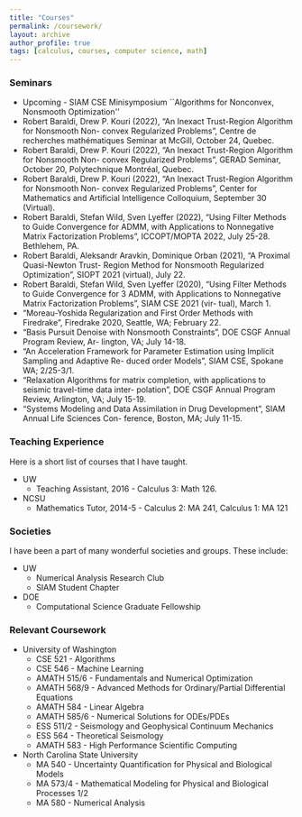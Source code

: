 ```yaml
---
title: "Courses"
permalink: /coursework/
layout: archive
author_profile: true
tags: [calculus, courses, computer science, math]
---
```






<!-- ### Ordered -- Unordered -- Ordered -->


<!-- ### Ordered -- Unordered -- Unordered -->

<!-- 1. ordered item
2. ordered item
  * **unordered**
  * **unordered**
    * unordered item
    * unordered item
3. ordered item
4. ordered item -->

### Seminars
* Upcoming - SIAM CSE Minisymposium ``Algorithms for Nonconvex, Nonsmooth Optimization''
* Robert Baraldi, Drew P. Kouri (2022), “An Inexact Trust-Region Algorithm for Nonsmooth Non- convex Regularized Problems”, Centre de recherches mathématiques Seminar at McGill, October 24, Quebec.
* Robert Baraldi, Drew P. Kouri (2022), “An Inexact Trust-Region Algorithm for Nonsmooth Non- convex Regularized Problems”, GERAD Seminar, October 20, Polytechnique Montréal, Quebec.
* Robert Baraldi, Drew P. Kouri (2022), “An Inexact Trust-Region Algorithm for Nonsmooth Non- convex Regularized Problems”, Center for Mathematics and Artificial Intelligence Colloquium, September 30 (Virtual).
* Robert Baraldi, Stefan Wild, Sven Lyeffer (2022), “Using Filter Methods to Guide Convergence for ADMM, with Applications to Nonnegative Matrix Factorization Problems”, ICCOPT/MOPTA 2022, July 25-28. Bethlehem, PA.
* Robert Baraldi, Aleksandr Aravkin, Dominique Orban (2021), “A Proximal Quasi-Newton Trust- Region Method for Nonsmooth Regularized Optimization”, SIOPT 2021 (virtual), July 22.
* Robert Baraldi, Stefan Wild, Sven Lyeffer (2020), “Using Filter Methods to Guide Convergence for 3
ADMM, with Applications to Nonnegative Matrix Factorization Problems”, SIAM CSE 2021 (vir-
tual), March 1.
* “Moreau-Yoshida Regularization and First Order Methods with Firedrake”, Firedrake 2020, Seattle,
WA; February 22.
* “Basis Pursuit Denoise with Nonsmooth Constraints”, DOE CSGF Annual Program Review, Ar-
lington, VA; July 14-18.
* “An Acceleration Framework for Parameter Estimation using Implicit Sampling and Adaptive Re-
duced order Models”, SIAM CSE, Spokane WA; 2/25-3/1.
* “Relaxation Algorithms for matrix completion, with applications to seismic travel-time data inter-
polation”, DOE CSGF Annual Program Review, Arlington, VA; July 15-19.
* “Systems Modeling and Data Assimilation in Drug Development”, SIAM Annual Life Sciences Con-
ference, Boston, MA; July 11-15.

### Teaching Experience
Here is a short list of courses that I have taught.
* UW
	* Teaching Assistant, 2016 - Calculus 3: Math 126.
* NCSU
	* Mathematics Tutor, 2014-5 - Calculus 2: MA 241, Calculus 1: MA 121

### Societies
I have been a part of many wonderful societies and groups. These include:
* UW
  * Numerical Analysis Research Club
  * SIAM Student Chapter
* DOE
  * Computational Science Graduate Fellowship


### Relevant Coursework
* University of Washington
	* CSE 521 - Algorithms
	* CSE 546 - Machine Learning
	* AMATH 515/6 - Fundamentals and Numerical Optimization
	* AMATH 568/9 - Advanced Methods for Ordinary/Partial Differential Equations
	* AMATH 584 - Linear Algebra
	* AMATH 585/6 - Numerical Solutions for ODEs/PDEs
	* ESS 511/2 - Seismology and Geophysical Continuum Mechanics
	* ESS 564 - Theoretical Seismology
	* AMATH 583 - High Performance Scientific Computing
* North Carolina State University
	* MA 540 - Uncertainty Quantification for Physical and Biological Models
	* MA 573/4 - Mathematical Modeling for Physical and Biological Processes 1/2
	* MA 580 - Numerical Analysis
